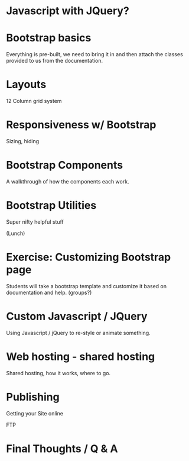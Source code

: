 # Javascript with JQuery?

# Bootstrap basics

Everything is pre-built, we need to bring it in and then attach the classes provided to us from the documentation.

# Layouts

12 Column grid system

# Responsiveness w/ Bootstrap

Sizing, hiding

# Bootstrap Components

A walkthrough of how the components each work.

# Bootstrap Utilities

Super nifty helpful stuff

(Lunch)

# Exercise: Customizing Bootstrap page

Students will take a bootstrap template and customize it based on documentation and help. (groups?)

# Custom Javascript / JQuery

Using Javascript / jQuery to re-style or animate something.

# Web hosting - shared hosting

Shared hosting, how it works, where to go. 

# Publishing

Getting your Site online

FTP

# Final Thoughts / Q & A
